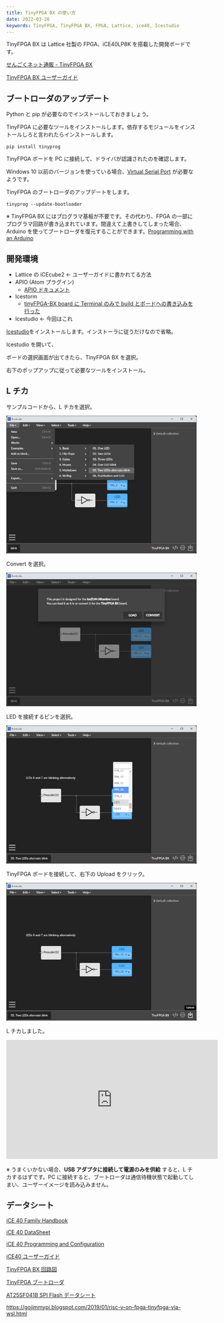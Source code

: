 ```yaml
---
title: TinyFPGA BX の使い方
date: 2022-03-26
keywords: TinyFPGA, TinyFPGA BX, FPGA, Lattice, ice40, Icestudio
---
```


TinyFPGA BX は Lattice 社製の FPGA、iCE40LP8K を搭載した開発ボードです。

[せんごくネット通販 - TinyFPGA BX](https://www.sengoku.co.jp/mod/sgk_cart/detail.php?code=EEHD-5C6J)

[TinyFPGA BX ユーザーガイド](https://tinyfpga.com/b-series-guide.html)

## ブートローダのアップデート

Python と pip が必要なのでインストールしておきましょう。

TinyFPGA に必要なツールをインストールします。依存するモジュールをインストールしろと言われたらインストールします。

```
pip install tinyprog
```

TinyFPGA ボードを PC に接続して、ドライバが認識されたのを確認します。

Windows 10 以前のバージョンを使っている場合、[Virtual Serial Port](https://www.pjrc.com/teensy/usb_serial.html) が必要なようです。

TinyFPGA のブートローダのアップデートをします。

```
tinyprog --update-bootloader
```

※ TinyFPGA BX にはプログラマ基板が不要です。その代わり、FPGA の一部にプログラマ回路が書き込まれています。間違えて上書きしてしまった場合、Arduino を使ってブートローダを復元することができます。[Programming with an Arduino](https://github.com/tinyfpga/TinyFPGA-B-Series/tree/master/programmer_arduino)

## 開発環境

- Lattice の iCEcube2 ← ユーザーガイドに書かれてる方法
- APIO (Atom プラグイン)
  - [APIO ドキュメント](https://apiodoc.readthedocs.io/en/stable/source/installation.html)
- Icestorm
  - [tinyFPGA-BX board に Terminal のみで build とボードへの書き込みを行った](https://qiita.com/KYhei/items/0b8fb029bb8813c8cbd6)
- Icestudio ← 今回はこれ

[Icestudio](https://icestudio.io/#lk-download)をインストールします。インストーラに従うだけなので省略。

Icestudio を開いて、

ボードの選択画面が出てきたら、TinyFPGA BX を選択。

右下のポップアップに従って必要なツールをインストール。

## L チカ

サンプルコードから、L チカを選択。

![](./img/01.png)

Convert を選択。

![](./img/02.png)

LED を接続するピンを選択。

![](./img/03.png)

TinyFPGA ボードを接続して、右下の Upload をクリック。

![](./img/04.png)

L チカしました。

<iframe width="560" height="315" src="https://www.youtube.com/embed/hzZ5VPpSlpU" title="YouTube video player" frameborder="0" allow="accelerometer; autoplay; clipboard-write; encrypted-media; gyroscope; picture-in-picture" allowfullscreen></iframe>

※ うまくいかない場合、**USB アダプタに接続して電源のみを供給** すると、L チカするはずです。PC に接続すると、ブートローダは通信待機状態で起動してしまい、ユーザーイメージを読み込みません。

## データシート

[iCE 40 Family Handbook](https://www.latticesemi.com/~/media/LatticeSemi/Documents/Handbooks/iCE40FamilyHandbook.pdf)

[iCE 40 DataSheet](https://www.latticesemi.com/~/media/LatticeSemi/Documents/DataSheets/iCE/iCE40LPHXFamilyDataSheet.pdf)

[iCE 40 Programming and Configuration](https://www.latticesemi.com/view_document?document_id=46502)

[iCE40 ユーザーガイド](https://www.macnica.co.jp/business/semiconductor/articles/iCE40_UserGuide_rev1.7__2.pdf)

[TinyFPGA BX 回路図](https://github.com/tinyfpga/TinyFPGA-BX/blob/master/board/TinyFPGA-BX-Schematic.pdf)

[TinyFPGA ブートローダ](https://github.com/tinyfpga/TinyFPGA-Bootloader)

[AT25SF041B SPI Flash データシート](https://www.mouser.jp/datasheet/2/590/at25sf041b-1888127.pdf)

https://gojimmypi.blogspot.com/2019/01/risc-v-on-fpga-tinyfpga-via-wsl.html
